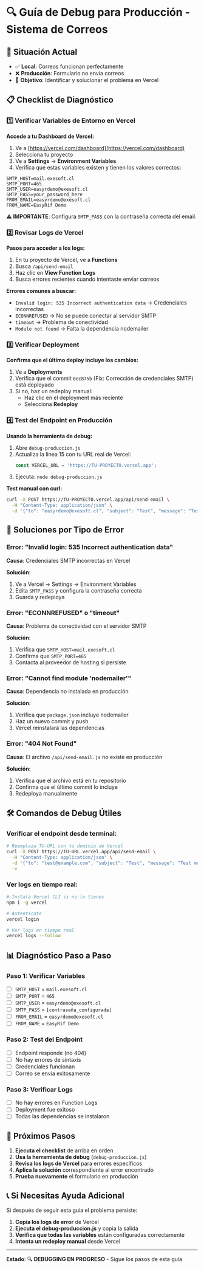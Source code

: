 # 🔍 Guía de Debug para Producción - Sistema de Correos

## 🚨 Situación Actual
- ✅ **Local**: Correos funcionan perfectamente
- ❌ **Producción**: Formulario no envía correos
- 🎯 **Objetivo**: Identificar y solucionar el problema en Vercel

## 📋 Checklist de Diagnóstico

### 1️⃣ Verificar Variables de Entorno en Vercel

**Accede a tu Dashboard de Vercel:**
1. Ve a [https://vercel.com/dashboard](https://vercel.com/dashboard)
2. Selecciona tu proyecto
3. Ve a **Settings** → **Environment Variables**
4. Verifica que estas variables existen y tienen los valores correctos:

```env
SMTP_HOST=mail.exesoft.cl
SMTP_PORT=465
SMTP_USER=easyrdemo@exesoft.cl
SMTP_PASS=your_password_here
FROM_EMAIL=easyrdemo@exesoft.cl
FROM_NAME=EasyRif Demo
```

**⚠️ IMPORTANTE**: Configura `SMTP_PASS` con la contraseña correcta del email.

### 2️⃣ Revisar Logs de Vercel

**Pasos para acceder a los logs:**
1. En tu proyecto de Vercel, ve a **Functions**
2. Busca `/api/send-email`
3. Haz clic en **View Function Logs**
4. Busca errores recientes cuando intentaste enviar correos

**Errores comunes a buscar:**
- `Invalid login: 535 Incorrect authentication data` → Credenciales incorrectas
- `ECONNREFUSED` → No se puede conectar al servidor SMTP
- `timeout` → Problema de conectividad
- `Module not found` → Falta la dependencia nodemailer

### 3️⃣ Verificar Deployment

**Confirma que el último deploy incluye los cambios:**
1. Ve a **Deployments**
2. Verifica que el commit `0ec875b` (Fix: Corrección de credenciales SMTP) está deployado
3. Si no, haz un redeploy manual:
   - Haz clic en el deployment más reciente
   - Selecciona **Redeploy**

### 4️⃣ Test del Endpoint en Producción

**Usando la herramienta de debug:**
1. Abre `debug-produccion.js`
2. Actualiza la línea 15 con tu URL real de Vercel:
   ```javascript
   const VERCEL_URL = 'https://TU-PROYECTO.vercel.app';
   ```
3. Ejecuta: `node debug-produccion.js`

**Test manual con curl:**
```bash
curl -X POST https://TU-PROYECTO.vercel.app/api/send-email \
  -H "Content-Type: application/json" \
  -d '{"to": "easyrdemo@exesoft.cl", "subject": "Test", "message": "Test desde curl"}'
```

## 🔧 Soluciones por Tipo de Error

### Error: "Invalid login: 535 Incorrect authentication data"
**Causa**: Credenciales SMTP incorrectas en Vercel

**Solución**:
1. Ve a Vercel → Settings → Environment Variables
2. Edita `SMTP_PASS` y configura la contraseña correcta
3. Guarda y redeploya

### Error: "ECONNREFUSED" o "timeout"
**Causa**: Problema de conectividad con el servidor SMTP

**Solución**:
1. Verifica que `SMTP_HOST=mail.exesoft.cl`
2. Confirma que `SMTP_PORT=465`
3. Contacta al proveedor de hosting si persiste

### Error: "Cannot find module 'nodemailer'"
**Causa**: Dependencia no instalada en producción

**Solución**:
1. Verifica que `package.json` incluye nodemailer
2. Haz un nuevo commit y push
3. Vercel reinstalará las dependencias

### Error: "404 Not Found"
**Causa**: El archivo `/api/send-email.js` no existe en producción

**Solución**:
1. Verifica que el archivo está en tu repositorio
2. Confirma que el último commit lo incluye
3. Redeploya manualmente

## 🛠️ Comandos de Debug Útiles

### Verificar el endpoint desde terminal:
```bash
# Reemplaza TU-URL con tu dominio de Vercel
curl -X POST https://TU-URL.vercel.app/api/send-email \
  -H "Content-Type: application/json" \
  -d '{"to": "test@example.com", "subject": "Test", "message": "Test message"}' \
  -v
```

### Ver logs en tiempo real:
```bash
# Instala Vercel CLI si no lo tienes
npm i -g vercel

# Autentícate
vercel login

# Ver logs en tiempo real
vercel logs --follow
```

## 📊 Diagnóstico Paso a Paso

### Paso 1: Verificar Variables
- [ ] `SMTP_HOST` = `mail.exesoft.cl`
- [ ] `SMTP_PORT` = `465`
- [ ] `SMTP_USER` = `easyrdemo@exesoft.cl`
- [ ] `SMTP_PASS` = `[contraseña_configurada]`
- [ ] `FROM_EMAIL` = `easyrdemo@exesoft.cl`
- [ ] `FROM_NAME` = `EasyRif Demo`

### Paso 2: Test del Endpoint
- [ ] Endpoint responde (no 404)
- [ ] No hay errores de sintaxis
- [ ] Credenciales funcionan
- [ ] Correo se envía exitosamente

### Paso 3: Verificar Logs
- [ ] No hay errores en Function Logs
- [ ] Deployment fue exitoso
- [ ] Todas las dependencias se instalaron

## 🎯 Próximos Pasos

1. **Ejecuta el checklist** de arriba en orden
2. **Usa la herramienta de debug** (`debug-produccion.js`)
3. **Revisa los logs de Vercel** para errores específicos
4. **Aplica la solución** correspondiente al error encontrado
5. **Prueba nuevamente** el formulario en producción

## 📞 Si Necesitas Ayuda Adicional

Si después de seguir esta guía el problema persiste:

1. **Copia los logs de error** de Vercel
2. **Ejecuta el debug-produccion.js** y copia la salida
3. **Verifica que todas las variables** están configuradas correctamente
4. **Intenta un redeploy manual** desde Vercel

---

**Estado**: 🔍 **DEBUGGING EN PROGRESO** - Sigue los pasos de esta guía